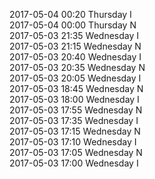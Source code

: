 2017-05-04 00:20 Thursday  I  
2017-05-04 00:00 Thursday  N  
2017-05-03 21:35 Wednesday  I  
2017-05-03 21:15 Wednesday  N  
2017-05-03 20:40 Wednesday  I  
2017-05-03 20:35 Wednesday  N  
2017-05-03 20:05 Wednesday  I  
2017-05-03 18:45 Wednesday  N  
2017-05-03 18:00 Wednesday  I  
2017-05-03 17:55 Wednesday  N  
2017-05-03 17:35 Wednesday  I  
2017-05-03 17:15 Wednesday  N  
2017-05-03 17:10 Wednesday  I  
2017-05-03 17:05 Wednesday  N  
2017-05-03 17:00 Wednesday  I  
